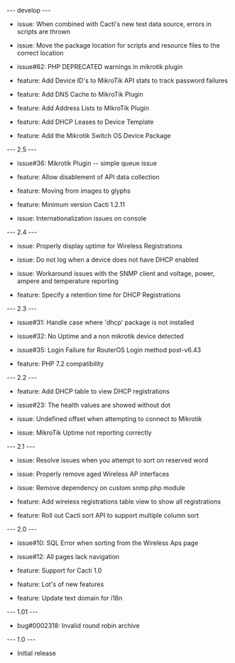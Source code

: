 
--- develop ---

* issue: When combined with Cacti's new test data source, errors in scripts are thrown

* issue: Move the package location for scripts and resource files to the correct location

* issue#62: PHP DEPRECATED warnings in mikrotik plugin

* feature: Add Device ID's to MikroTik API stats to track password failures

* feature: Add DNS Cache to MikroTik Plugin

* feature: Add Address Lists to MikroTik Plugin

* feature: Add DHCP Leases to Device Template

* feature: Add the Mikrotik Switch OS Device Package

--- 2.5 ---

* issue#36: Mikrotik Plugin -- simple queue issue

* feature: Allow disablement of API data collection

* feature: Moving from images to glyphs

* feature: Minimum version Cacti 1.2.11

* issue: Internationalization issues on console

--- 2.4 ---

* issue: Properly display uptime for Wireless Registrations

* issue: Do not log when a device does not have DHCP enabled

* issue: Workaround issues with the SNMP client and voltage,
  power, ampere and temperature reporting

* feature: Specify a retention time for DHCP Registrations

--- 2.3 ---

* issue#31: Handle case where 'dhcp' package is not installed

* issue#32: No Uptime and a non mikrotik device detected

* issue#35: Login Failure for RouterOS Login method post-v6.43

* feature: PHP 7.2 compatibility

--- 2.2 ---

* feature: Add DHCP table to view DHCP registrations

* issue#23: The health values are showed without dot

* issue: Undefined offset when attempting to connect to Mikrotik

* issue: MikroTik Uptime not reporting correctly

--- 2.1 ---

* issue: Resolve issues when you attempt to sort on reserved word

* issue: Properly remove aged Wireless AP interfaces

* issue: Remove dependency on custom snmp.php module

* feature: Add wireless registrations table view to show all registrations

* feature: Roll out Cacti sort API to support multiple column sort

--- 2.0 ---

* issue#10: SQL Error when sorting from the Wireless Aps page

* issue#12: All pages lack navigation

* feature: Support for Cacti 1.0

* feature: Lot's of new features

* feature: Update text domain for i18n

--- 1.01 ---

* bug#0002318: Invalid round robin archive

--- 1.0 ---

* Initial release
